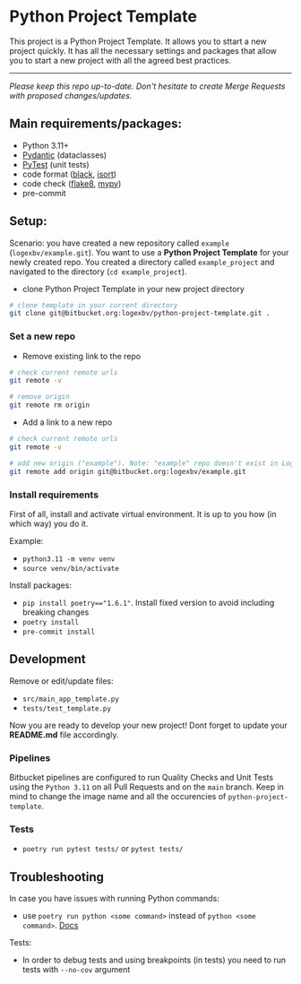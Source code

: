 Python Project Template
=======
This project is a Python Project Template. It allows you to sttart a new project quickly.
It has all the necessary settings and packages that allow you to start a new project with all the agreed best practices.

---

*Please keep this repo up-to-date. Don't hesitate to create Merge Requests with proposed changes/updates.*


## Main requirements/packages:

- Python 3.11+
- [Pydantic](https://docs.pydantic.dev/latest/) (dataclasses)
- [PyTest](https://docs.pytest.org/en/7.4.x/) (unit tests)
- code format ([black](https://github.com/psf/black), [isort](https://pycqa.github.io/isort/))
- code check ([flake8](https://flake8.pycqa.org/en/latest/), [mypy](https://mypy.readthedocs.io/en/stable/))
- pre-commit

## Setup:
Scenario: you have created a new repository called `example` (`logexbv/example.git`). You want to use a **Python Project Template** for your newly created repo. You created a directory called `example_project` and navigated to the directory (`cd example_project`).

* clone Python Project Template in your new project directory
```bash
# clone template in your current directory
git clone git@bitbucket.org:logexbv/python-project-template.git .
```

### Set a new repo
- Remove existing link to the repo

```bash
# check current remote urls
git remote -v

# remove origin
git remote rm origin
```

- Add a link to a new repo

```bash
# check current remote urls
git remote -v

# add new origin ("example"). Note: "example" repo doesn't exist in Logex the bitbucket. It is used as example.
git remote add origin git@bitbucket.org:logexbv/example.git
```

### Install requirements
First of all, install and activate virtual environment. It is up to you how (in which way) you do it.

Example:

- `python3.11 -m venv venv`
- `source venv/bin/activate`

Install packages:

- `pip install poetry=="1.6.1"`. Install fixed version to avoid including breaking changes
- `poetry install`
- `pre-commit install`

## Development
Remove or edit/update files:

- `src/main_app_template.py`
- `tests/test_template.py`

Now you are ready to develop your new project! Dont forget to update your **README.md** file accordingly.

### Pipelines

Bitbucket pipelines are configured to run Quality Checks and Unit Tests using the `Python 3.11` on all Pull Requests and on the `main` branch. Keep in mind to change the image name and all the occurencies of `python-project-template`.

### Tests

- `poetry run pytest tests/` or `pytest tests/`


## Troubleshooting

In case you have issues with running Python commands:

- use `poetry run python <some command>` instead of `python <some command>`. [Docs](https://python-poetry.org/docs/basic-usage/#using-poetry-run)

Tests:

- In order to debug tests and using breakpoints (in tests) you need to run tests with `--no-cov` argument
